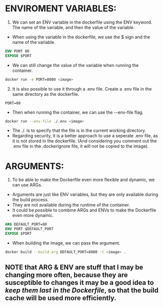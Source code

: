# ENVIROMENT VARIABLES:

1. We can set an ENV variable in the dockerfile using the ENV keyword.
The name of the variable, and then the value of the variable.
- When using the variable in the dockerfile, we use the $ sign and the name of the variable.
```dockerfile
ENV PORT 80
EXPOSE $PORT
```
- We can still change the value of the variable when running the container.
```bash
docker run -e PORT=8080 <image>
```
2. It is also possible to use it through a .env file. Create a .env file in the same directory as the dockerfile.
```.env
PORT=80
``` 
- Then when running the container, we can use the --env-file flag.
```bash
docker run --env-file ./.env <image>
```
- The ./. is to specify that the file is in the current working directory.
- Regarding security, it is a better approach to use a seperate .env file, as it is not stored in the dockerfile. (And considering you comment out the .env file in the .dockerignore file, it will not be copied to the image).

# ARGUMENTS:

1. To be able to make the Dockerfile even more flexible and dynamic, we can use ARGs.
- Arguments are just like ENV variables, but they are only available during the build process.
- They are not available during the runtime of the container.
- It could be possible to combine ARGs and ENVs to make the Dockerfile even more dynamic.
```dockerfile
ARG DEFAULT_PORT=80
ENV PORT $DEFAULT_PORT
EXPOSE $PORT
```
- When building the image, we can pass the argument.
```bash
docker build --build-arg DEFAULT_PORT=8080 -t <image> .
```
## NOTE that ARG & ENV are stuff that I may be changing more often, because they are susceptible to changes it may be a good idea to *keep them last in the Dockerfile*, so that the build cache will be used more efficiently.

